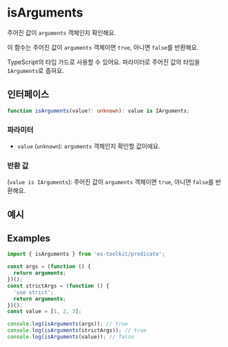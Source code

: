 # isArguments

주어진 값이 `arguments` 객체인지 확인해요.

이 함수는 주어진 값이 `arguments` 객체이면 `true`, 아니면 `false`를 반환해요.

TypeScript의 타입 가드로 사용할 수 있어요. 파라미터로 주어진 값의 타입을 `IArguments`로 좁혀요.

## 인터페이스

```typescript
function isArguments(value?: unknown): value is IArguments;
```

### 파라미터

- `value` (`unknown`): `arguments` 객체인지 확인할 값이에요.

### 반환 값

(`value is IArguments`): 주어진 값이 `arguments` 객체이면 `true`, 아니면 `false`를 반환해요.

## 예시

## Examples

```typescript
import { isArguments } from 'es-toolkit/predicate';

const args = (function () {
  return arguments;
})();
const strictArgs = (function () {
  'use strict';
  return arguments;
})();
const value = [1, 2, 3];

console.log(isArguments(args)); // true
console.log(isArguments(strictArgs)); // true
console.log(isArguments(value)); // false
```
